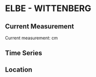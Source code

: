 # ELBE - WITTENBERG

## Current Measurement

Current measurement: <Value topic="rivers/pegel-online/ELBE/WITTENBERG/measurementValue"/> cm

## Time Series

<TimeSeries topic="rivers/pegel-online/ELBE/WITTENBERG/measurementValue" period="week" />

## Location

<WorldMap>
  <Marker lat="51.8565291449134" lon="12.646310954043884" labelTopic="rivers/pegel-online/ELBE/WITTENBERG" />
</WorldMap>
